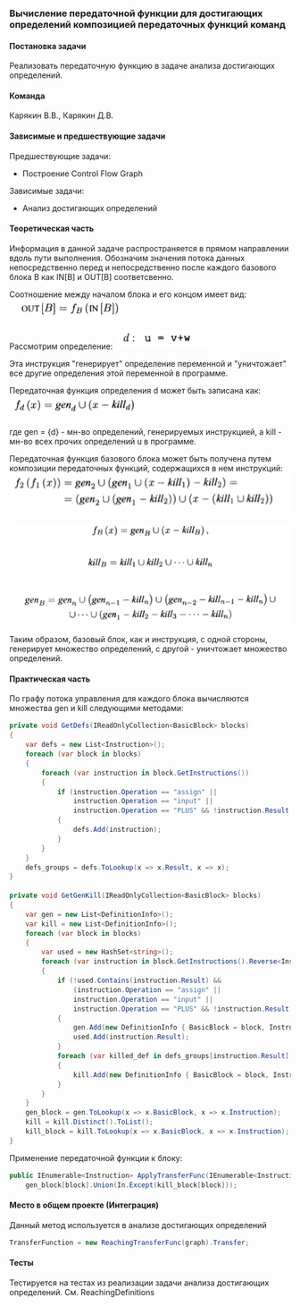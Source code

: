 ### Вычисление передаточной функции для достигающих определений композицией передаточных функций команд

#### Постановка задачи
Реализовать передаточную функцию в задаче анализа достигающих определений. 

#### Команда
Карякин В.В., Карякин Д.В.

#### Зависимые и предшествующие задачи
Предшествующие задачи:
- Построение Control Flow Graph

Зависимые задачи:
- Анализ достигающих определений

#### Теоретическая часть
Информация в данной задаче распространяется в прямом направлении вдоль пути выполнения. Обозначим значения потока данных непосредственно перед и непосредственно после каждого базового блока B как IN[B] и OUT[B] соответсвенно.

Соотношение между началом блока и его концом имеет вид:
![](3_ReachingTransferFunc/img1.PNG)

Рассмотрим определение: 
![](3_ReachingTransferFunc/img2.PNG)

Эта инструкция "генерирует" определение переменной и "уничтожает" все другие определения этой переменной в программе.

Передаточная функция определения d может быть записана как: 
![](3_ReachingTransferFunc/img3.PNG)

где gen = {d} - мн-во определений, генерируемых инструкцией, а kill - мн-во всех прочих определений u в программе.

Передаточная функция базового блока может быть получена путем композиции передаточных функций, содержащихся в нем инструкций:
![](3_ReachingTransferFunc/img4.PNG)

![Множества gen и kill блока](3_ReachingTransferFunc/img5.PNG)

Таким образом, базовый блок, как и инструкция, с одной стороны, генерирует множество определений, с другой - уничтожает множество определений.

#### Практическая часть
По графу потока управления для каждого блока вычисляются множества gen и kill следующими методами:

```cs
private void GetDefs(IReadOnlyCollection<BasicBlock> blocks)
{
    var defs = new List<Instruction>();
    foreach (var block in blocks)
    {
        foreach (var instruction in block.GetInstructions())
        {
            if (instruction.Operation == "assign" ||
                instruction.Operation == "input" ||
                instruction.Operation == "PLUS" && !instruction.Result.StartsWith("#"))
            {
                defs.Add(instruction);
            }
        }
    }
    defs_groups = defs.ToLookup(x => x.Result, x => x);
}

private void GetGenKill(IReadOnlyCollection<BasicBlock> blocks)
{
    var gen = new List<DefinitionInfo>();
    var kill = new List<DefinitionInfo>();
    foreach (var block in blocks)
    {
        var used = new HashSet<string>();
        foreach (var instruction in block.GetInstructions().Reverse<Instruction>())
        {
            if (!used.Contains(instruction.Result) &&
                (instruction.Operation == "assign" ||
                instruction.Operation == "input" ||
                instruction.Operation == "PLUS" && !instruction.Result.StartsWith("#")))
            {
                gen.Add(new DefinitionInfo { BasicBlock = block, Instruction = instruction });
                used.Add(instruction.Result);
            }
            foreach (var killed_def in defs_groups[instruction.Result].Where(x => x != instruction))
            {
                kill.Add(new DefinitionInfo { BasicBlock = block, Instruction = killed_def });
            }
        }
    }
    gen_block = gen.ToLookup(x => x.BasicBlock, x => x.Instruction);            
    kill = kill.Distinct().ToList();
    kill_block = kill.ToLookup(x => x.BasicBlock, x => x.Instruction);
}
```

Применение передаточной функции к блоку:

```cs
public IEnumerable<Instruction> ApplyTransferFunc(IEnumerable<Instruction> In, BasicBlock block) =>
    gen_block[block].Union(In.Except(kill_block[block]));
```

#### Место в общем проекте (Интеграция)
Данный метод используется в анализе достигающих определений

```cs
TransferFunction = new ReachingTransferFunc(graph).Transfer;
```

#### Тесты
Тестируется на тестах из реализации задачи анализа достигающих определений. См. ReachingDefinitions
